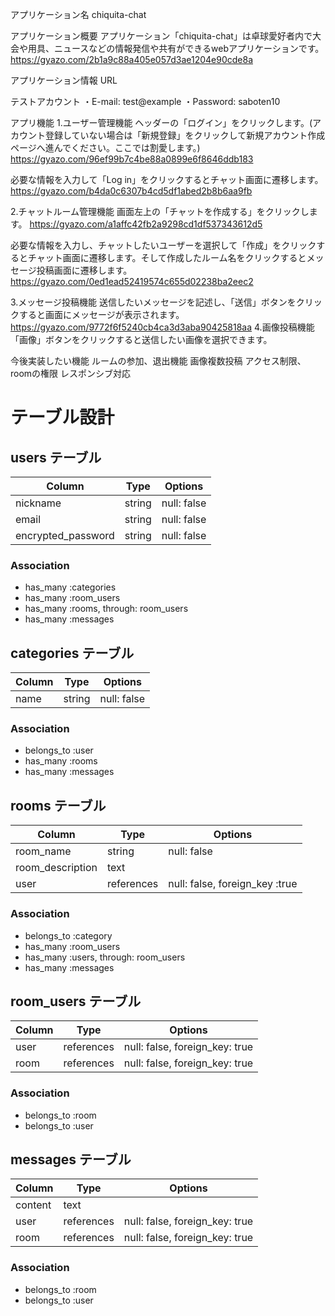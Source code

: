 アプリケーション名
  chiquita-chat

アプリケーション概要
 アプリケーション「chiquita-chat」は卓球愛好者内で大会や用具、ニュースなどの情報発信や共有ができるwebアプリケーションです。
 https://gyazo.com/2b1a9c88a405e057d3ae1204e90cde8a

アプリケーション情報
 URL

テストアカウント 
 ・E-mail: test@example
 ・Password: saboten10

アプリ機能
 1.ユーザー管理機能
  ヘッダーの「ログイン」をクリックします。(アカウント登録していない場合は「新規登録」をクリックして新規アカウント作成ページへ進んでください。ここでは割愛します。)
  https://gyazo.com/96ef99b7c4be88a0899e6f8646ddb183

  必要な情報を入力して「Log in」をクリックするとチャット画面に遷移します。
  https://gyazo.com/b4da0c6307b4cd5df1abed2b8b6aa9fb

 2.チャットルーム管理機能
   画面左上の「チャットを作成する」をクリックします。
   https://gyazo.com/a1affc42fb2a9298cd1df537343612d5

   必要な情報を入力し、チャットしたいユーザーを選択して「作成」をクリックするとチャット画面に遷移します。そして作成したルーム名をクリックするとメッセージ投稿画面に遷移します。
   https://gyazo.com/0ed1ead52419574c655d02238ba2eec2

 3.メッセージ投稿機能
   送信したいメッセージを記述し、「送信」ボタンをクリックすると画面にメッセージが表示されます。
   https://gyazo.com/9772f6f5240cb4ca3d3aba90425818aa
 4.画像投稿機能
   「画像」ボタンをクリックすると送信したい画像を選択できます。

今後実装したい機能
 ルームの参加、退出機能
 画像複数投稿
 アクセス制限、roomの権限 
 レスポンシブ対応

 # テーブル設計

## users テーブル

| Column   | Type   | Options     |
| -------- | ------ | ----------- |
| nickname           | string | null: false |
| email              | string | null: false |
| encrypted_password | string | null: false |

### Association
- has_many :categories
- has_many :room_users
- has_many :rooms, through: room_users
- has_many :messages

## categories テーブル

| Column   | Type   | Options     |
| -------- | ------ | ----------- |
| name     | string | null: false |

### Association

- belongs_to :user
- has_many :rooms
- has_many :messages


## rooms テーブル

| Column | Type   | Options     |
| ------ | ------ | ----------- |
| room_name         | string | null: false |
| room_description  | text | 
| user              | references | null: false, foreign_key :true|

### Association
- belongs_to :category
- has_many :room_users
- has_many :users, through: room_users
- has_many :messages

## room_users テーブル

| Column | Type       | Options                        |
| ------ | ---------- | ------------------------------ |
| user   | references | null: false, foreign_key: true |
| room   | references | null: false, foreign_key: true |

### Association
- belongs_to :room
- belongs_to :user

## messages テーブル

| Column  | Type       | Options                        |
| ------- | ---------- | ------------------------------ |
| content | text       |                                |
| user    | references | null: false, foreign_key: true |
| room    | references | null: false, foreign_key: true |

### Association
- belongs_to :room
- belongs_to :user